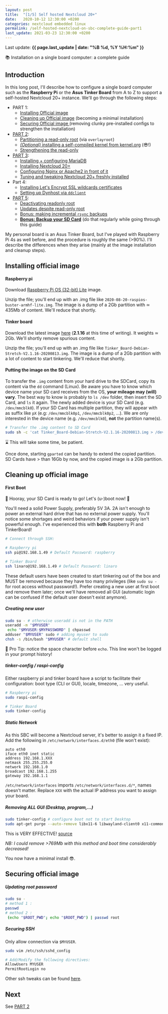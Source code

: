 ```yaml
---
layout: post
title:  "[1/5] Self hosted Nextcloud 20+"
date:   2020-10-12 12:30:00 +0200
categories: nextcloud embedded linux
permalink: /self-hosted-nextcloud-on-sbc-complete-guide-part1
last_update: 2021-03-23 12:30:00 +0200
---
```


Last update: **{{ page.last_update | date: "%B %d, %Y %H:%m" }}**


<p class="info">
  📚 Installation on a single board computer: a complete guide
</p>

## Introduction
In this long post, I'll describe how to configure a single board computer such as the **Raspberry Pi** or the **Asus Tinker Board** from A to Z to support a self-hosted Nextcloud 20+ instance. We'll go through the following steps:

* PART 1:
  * [Installing Official image](#installing-official-image)
  * [Cleaning up Official image](#cleaning-up-official-image) (becoming a minimal installation)
  * [Securing Official image ](#securing-official-image)(removing clunky pre-installed configs to strengthen the installation)
* [PART 2](/self-hosted-nextcloud-on-sbc-complete-guide-part2):
  * [Partitioning a read-only root](/self-hosted-nextcloud-on-sbc-complete-guide-part2#read-only-root) (via `overlayroot`)
  * [*(Optional)* installing a self-compiled kernel from kernel.org](/self-hosted-nextcloud-on-sbc-complete-guide-part2#compiling-a-vanilla-kernel-from-kernelorg-) (😎!)
  * [Strengthening the read-only](/self-hosted-nextcloud-on-sbc-complete-guide-part2#strengthening-the-read-only)
* [PART 3](/self-hosted-nextcloud-on-sbc-complete-guide-part3):
  * [Installing + configuring MariaDB](/self-hosted-nextcloud-on-sbc-complete-guide-part3#installing-mariadb)
  * [Installing Nextcloud 20+](/self-hosted-nextcloud-on-sbc-complete-guide-part3#installing-nextcloud)
  * [Configuring Nginx or Apache2 in front of it](/self-hosted-nextcloud-on-sbc-complete-guide-part3)
  * [Tuning and tweaking Nextcloud 20+ freshly installed](/self-hosted-nextcloud-on-sbc-complete-guide-part3)
* Part 4:
  * [Installing Let's Encrypt SSL wildcards certificates]()
  * [Setting up Dynhost via `ddclient`]()
* [PART 5](/self-hosted-nextcloud-on-sbc-complete-guide-part5):
  * [Deactivating readonly root](/self-hosted-nextcloud-on-sbc-complete-guide-part5#deactivate-read-only-root)
  * [Updates despite read-only root](/self-hosted-nextcloud-on-sbc-complete-guide-part5)
  * [Bonus: making incremental `rsync` backups]()
  * [**Bonus: Backup your SD Card**]() (do that regularly while going through this guide)

My personal board is an Asus Tinker Board, but I've played with Raspberry Pi 4s as well before, and the procedure is roughly the same (>90%). I'll describe the differences when they arise (mainly at the image installation and cleanup steps).

## Installing official image

#### Raspberry pi
Download [Raspberry Pi OS (32-bit) Lite](https://www.raspberrypi.org/downloads/raspberry-pi-os/) image.

Unzip the file; you'll end up with an .img file like `2020-08-20-raspios-buster-armhf-lite.img`. The image is a dump of a 2Gb partition with ≃ 435Mb of content. We'll reduce that shortly.

#### Tinker board
Download the latest image [here](https://www.asus.com/uk/Single-Board-Computer/Tinker-Board/HelpDesk_Download/) (**2.1.16** at this time of writing). It weights ≃ 2Gb. We'll shortly remove spurious content.

Unzip the file; you'll end up with an .img file like `Tinker_Board-Debian-Stretch-V2.1.16-20200813.img`. The image is a dump of a 2Gb partition with a lot of content to start tinkering. We'll reduce that shortly.

#### Putting the image on the SD Card

To transfer the `.img` content from your hard drive to the SDCard, copy its content via the `dd` command (Linux). Be aware you have to know which device name your SD card receives from the OS, **your mileage may (will) vary**. The best way to know is probably to `ls /dev` folder, then insert the SD Card, and `ls` it again. The newly added device is your SD Card (e.g. `/dev/mmcblk0`). If your SD Card has multiple partition, they will appear with as suffix like `pX` (e.g: `/dev/mmcblk0p1`, `/dev/mmcblk0p2`, ...). We are only interested in the device name (e.g. `/dev/mmcblk0`), **not** the partition name(s).

```bash
# Transfer the .img content to SD Card
sudo sh -c 'cat Tinker_Board-Debian-Stretch-V2.1.16-20200813.img > /dev/mmcblk0'
```
⌛ This will take some time, be patient. 

Once done, starting `gparted` can be handy to extend the copied partition. SD Cards have > than 16Gb by now, and the copied image is a 2Gb partition.

## Cleaning up official image

#### First Boot
🥳 Hooray, your SD Card is ready to go! Let's (u-)boot now! 🎉

<p class="warning">
  You'll need a solid Power Supply, preferably 5V 3A. 2A isn't enough to power an external hard drive that has no external power supply. You'll notice some shortages and weird behaviors if your power supply isn't powerful enough. I've experienced this with <strong>both</strong> Raspberry Pi and TinkerBoard!
</p>

```bash
# Connect through SSH:

# Raspberry pi
ssh pi@192.168.1.49 # Default Password: raspberry

# Tinker Board
ssh linaro@192.168.1.49 # Default Password: linaro
```

These default users have been created to start tinkering out of the box and MUST be removed because they have too many privileges (like `sudo su -` for root access without password!). Prefer creating a new user at first boot and remove them later; once we'll have removed all GUI (automatic login can be confused if the default user doesn't exist anymore).

##### Creating new user
```bash
sudo su - # otherwise useradd is not in the PATH
useradd -m "$MYUSER"
 echo "$MYUSER:$MYPASSWORD" | chpasswd
adduser "$MYUSER" sudo # adding myuser to sudo
chsh -s /bin/bash "$MYUSER" # default shell
```
🧐 Pro Tip: notice the space character before `echo`. This line won't be logged in your prompt history!

##### tinker-config / raspi-config
Either raspberry pi and tinker board have a script to facilitate their configuration: boot type (CLI or GUI), locale, timezone, ... very useful.

```bash
# Raspberry pi
sudo raspi-config

# Tinker Board
sudo tinker-config
```

##### Static Network
As this SBC will become a Nextcloud server, it's better to assign it a fixed IP. Add the following in `/etc/network/interfaces.d/eth0` (file won't exist):
```
auto eth0
iface eth0 inet static
address 192.168.1.XXX
netmask 255.255.255.0
network 192.168.1.0
broadcast 192.168.1.255
gateway 192.168.1.1
```
`/etc/network/interfaces` imports `/etc/network/interfaces.d/*`, names doesn't matter.
Replace `XXX` with the actual IP address you want to assign your board.

##### Removing ALL GUI (Desktop, program,...)

```bash
sudo tinker-config # configure boot not to start Desktop
sudo apt-get purge --auto-remove libx11-6 libwayland-client0 x11-common libwayland-server0
```
This is VERY EFFECTIVE! [source](https://unix.stackexchange.com/questions/424969/how-can-i-remove-all-packages-related-to-gui-in-debian)

*NB: I could remove >769Mb with this method and boot time considerably decreased!*

You now have a minimal install 😎.

## Securing official image

##### Updating root password
```bash
sudo su -
# method 1 :
passwd
# method 2 :
 (echo "$ROOT_PWD"; echo "$ROOT_PWD") | passwd root
```

##### Securing SSH
Only allow connection via `$MYUSER`.

```bash
sudo vim /etc/ssh/sshd_config

# Add/Modify the following directives:
AllowUsers MYUSER
PermitRootLogin no
```
Other ssh tweaks can be found [here](https://www.digitalocean.com/community/tutorials/ssh-essentials-working-with-ssh-servers-clients-and-keys).


## Next

See [PART 2](/self-hosted-nextcloud-on-sbc-complete-guide-part2)